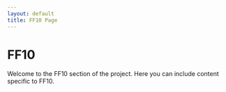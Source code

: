```yaml
---
layout: default
title: FF10 Page
---
```


# FF10

Welcome to the FF10 section of the project. Here you can include content specific to FF10.